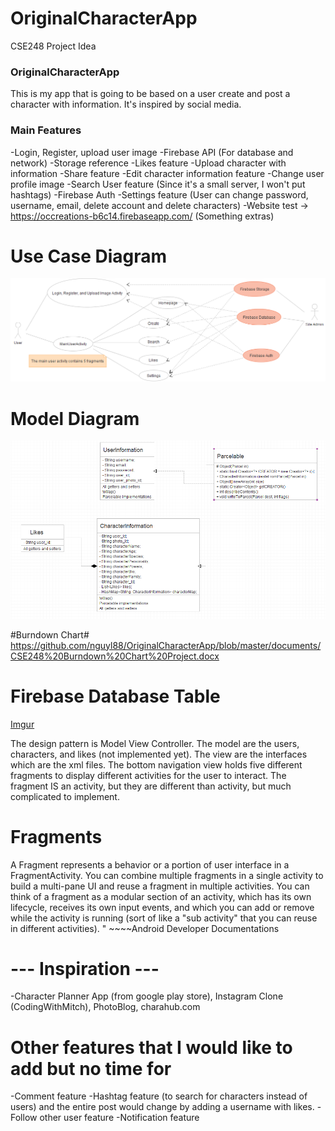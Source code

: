 # OriginalCharacterApp
CSE248 Project Idea
### OriginalCharacterApp ###
This is my app that is going to be based on a user create and post a character with information. It's inspired by social media.
### Main Features ###
-Login, Register, upload user image
-Firebase API (For database and network)
-Storage reference 
-Likes feature
-Upload character with information
-Share feature
-Edit character information feature
-Change user profile image
-Search User feature (Since it's a small server, I won't put hashtags)
-Firebase Auth
-Settings feature (User can change password, username, email, delete account and delete characters)
-Website test -> https://occreations-b6c14.firebaseapp.com/ (Something extras)

# Use Case Diagram #
![alt text](https://github.com/nguyl88/OriginalCharacterApp/blob/master/documents/CSE248%20Project%20UseCaseDiagram.png)

# Model Diagram #
![alt text](https://github.com/nguyl88/OriginalCharacterApp/blob/master/documents/CSE248%20Project%20Class%20Diagram.png)

#Burndown Chart#
https://github.com/nguyl88/OriginalCharacterApp/blob/master/documents/CSE248%20Burndown%20Chart%20Project.docx

# Firebase Database Table #
[Imgur](https://i.imgur.com/Aiixyut.png)

The design pattern is Model View Controller. The model are the users, characters, and likes (not implemented yet). The view are the interfaces which are the xml files. The bottom navigation view holds five different fragments to display different activities for the user to interact. The fragment IS an activity, but they are different than activity, but much complicated to implement. 

# Fragments # 
 A Fragment represents a behavior or a portion of user interface in a FragmentActivity. You can combine multiple fragments in a single activity to build a multi-pane UI and reuse a fragment in multiple activities. You can think of a fragment as a modular section of an activity, which has its own lifecycle, receives its own input events, and which you can add or remove while the activity is running (sort of like a "sub activity" that you can reuse in different activities).
" ~~~~Android Developer Documentations

# --- Inspiration --- #
-Character Planner App (from google play store), Instagram Clone (CodingWithMitch), PhotoBlog, charahub.com

 # Other features that I would like to add but no time for  #
 -Comment feature
 -Hashtag feature (to search for characters instead of users) and the entire post would change by adding a username with likes.
 -Follow other user feature
 -Notification feature

 

